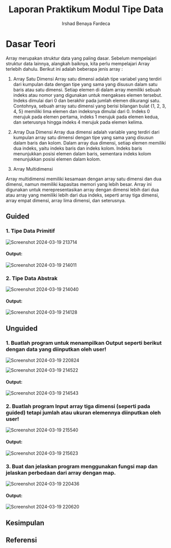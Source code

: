 # <h1 align="center">Laporan Praktikum Modul Tipe Data</h1>
<p align="center">Irshad Benaya Fardeca</p>

# Dasar Teori

Array merupakan struktur data yang paling dasar. Sebelum mempelajari struktur data
lainnya, alangkah baiknya, kita perlu mempelajari Array terlebih dahulu. Berikut ini
adalah beberapa jenis array :

1) Array Satu Dimensi
Array satu dimensi adalah tipe variabel yang terdiri dari kumpulan data
dengan tipe yang sama yang disusun dalam satu baris atau satu dimensi. Setiap
elemen di dalam array memiliki sebuah indeks atau nomor yang digunakan
untuk mengakses elemen tersebut. Indeks dimulai dari 0 dan berakhir pada
jumlah elemen dikurangi satu.
Contohnya, sebuah array satu dimensi yang berisi bilangan bulat {1, 2,
3, 4, 5} memiliki lima elemen dan indeksnya dimulai dari 0. Indeks 0 merujuk
pada elemen pertama, indeks 1 merujuk pada elemen kedua, dan seterusnya
hingga indeks 4 merujuk pada elemen kelima.

2) Array Dua Dimensi
Array dua dimensi adalah variable yang terdiri dari kumpulan array
satu dimensi dengan tipe yang sama yang disusun dalam baris dan kolom.
Dalam array dua dimensi, setiap elemen memiliki dua indeks, yaitu indeks
baris dan indeks kolom. Indeks baris menunjukkan posisi elemen dalam baris,
sementara indeks kolom menunjukkan posisi elemen dalam kolom.

3) Array Multidimensi

Array multidimensi memiliki kesamaan dengan array satu dimensi dan
dua dimensi, namun memiliki kapasitas memori yang lebih besar. Array ini
digunakan untuk merepresentasikan array dengan dimensi lebih dari dua atau
array yang memiliki lebih dari dua indeks, seperti array tiga dimensi, array
empat dimensi, array lima dimensi, dan seterusnya.


## Guided 
### 1. Tipe Data Primitif
![Screenshot 2024-03-19 213714](https://github.com/Cryoschr/Struktur-Data-Assigment/assets/161663646/268f21e0-d868-49cf-ada8-a9a6e5dc7f38)

#### Output:
![Screenshot 2024-03-19 214011](https://github.com/Cryoschr/Struktur-Data-Assigment/assets/161663646/b0dbfe7c-c8f6-40bb-a720-03860f1857c7)


### 2. Tipe Data Abstrak
![Screenshot 2024-03-19 214040](https://github.com/Cryoschr/Struktur-Data-Assigment/assets/161663646/40e15626-ec40-49fd-8a3a-4f6164331d18)

#### Output:
![Screenshot 2024-03-19 214128](https://github.com/Cryoschr/Struktur-Data-Assigment/assets/161663646/0b4be380-1efc-4b11-825c-a93eec64ce91)



## Unguided 
### 1. Buatlah program untuk menampilkan Output seperti berikut dengan data yang diinputkan oleh user!
![Screenshot 2024-03-19 220824](https://github.com/Cryoschr/Struktur-Data-Assigment/assets/161663646/f4320902-3614-44e5-8aa6-ba846249b6ea)

![Screenshot 2024-03-19 214522](https://github.com/Cryoschr/Struktur-Data-Assigment/assets/161663646/03752815-55c4-43bb-b4c7-96b68c7ab02a)

#### Output:
![Screenshot 2024-03-19 214543](https://github.com/Cryoschr/Struktur-Data-Assigment/assets/161663646/a8ecc4de-4f87-4e67-b560-4185b641d804)



### 2. Buatlah program Input array tiga dimensi (seperti pada guided) tetapi jumlah atau ukuran elemennya diinputkan oleh user!
![Screenshot 2024-03-19 215540](https://github.com/Cryoschr/Struktur-Data-Assigment/assets/161663646/cf3eca5e-e7fe-4003-a406-eb58a5c168f3)


#### Output:
![Screenshot 2024-03-19 215623](https://github.com/Cryoschr/Struktur-Data-Assigment/assets/161663646/0af0bb53-7414-45e0-b48f-c32db5bfbab3)


### 3. Buat dan jelaskan program menggunakan fungsi map dan jelaskan perbedaan dari array dengan map.
![Screenshot 2024-03-19 220436](https://github.com/Cryoschr/Struktur-Data-Assigment/assets/161663646/8bf58a3a-2e69-4e5b-9d4f-e91067b2ef95)


#### Output:
![Screenshot 2024-03-19 220620](https://github.com/Cryoschr/Struktur-Data-Assigment/assets/161663646/c8b97ed8-94b2-43c6-b8fa-22b0a515b45d)


## Kesimpulan


## Referensi
